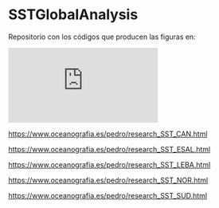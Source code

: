 # SSTGlobalAnalysis

Repositorio con los códigos que producen las figuras en:

![[caption](https://www.oceanografia.es/pedro/images/SST/map_sstd_anom_GO.png)](https://www.oceanografia.es/pedro/research_SST_GLOBAL.html)

https://www.oceanografia.es/pedro/research_SST_CAN.html

https://www.oceanografia.es/pedro/research_SST_ESAL.html

https://www.oceanografia.es/pedro/research_SST_LEBA.html

https://www.oceanografia.es/pedro/research_SST_NOR.html

https://www.oceanografia.es/pedro/research_SST_SUD.html




